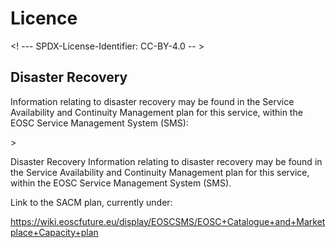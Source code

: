 # Licence

<! --- SPDX-License-Identifier: CC-BY-4.0  -- >

## Disaster Recovery

Information relating to disaster recovery may be found in the Service Availability and Continuity Management plan for this service,  within the EOSC Service Management System (SMS):

<link to the SACM plan, currently under: <https://wiki.eoscfuture.eu/display/EOSCSMS/Capacity+plans+database> >

Disaster Recovery
Information relating to disaster recovery may be found in the Service Availability and Continuity Management plan for this service, within the EOSC Service Management System (SMS). 

Link to the SACM plan, currently under: 

https://wiki.eoscfuture.eu/display/EOSCSMS/EOSC+Catalogue+and+Marketplace+Capacity+plan
